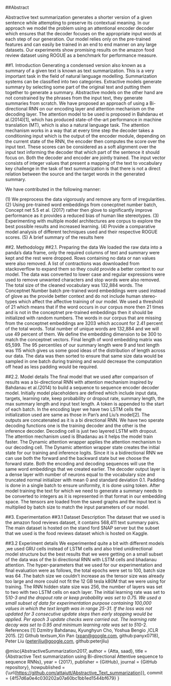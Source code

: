 
##Abstract

Abstractive text summarization generates a shorter version of a given sentence while attempting to preserve its contextual meaning. In our approach we model the problem using an attentional encoder decoder which ensures that the decoder focuses on the appropriate input words at each step of our generation. Our model relies only on the pre-trained features and can easily be trained in an end to end manner on any large datasets. Our experiments show promising results on the amazon food review dataset using ROGUE as a benchmark for performance measure. 

##1. Introduction
Generating a condensed version also known as a summary of a given text is known as text summarization. This is a very important task in the field of natural language modelling. Summarization systems can be classified into two categories. Extractive models generate summary by selecting some part of the original text and putting them together to generate a summary. Abstractive models on the other hand are not constrained by the phrases from the input text, they generate summaries from scratch.
We have proposed an approach of using a Bi-directional RNN on our encoding layer and attention mechanism on the decoding layer. The attention model to be used is proposed in Bahdanau et al.(2014)[1], which has produced state-of-the-art performance in machine translation (MT), which is also a natural language task.
The attention mechanism works in a way that at every time step the decoder takes a conditioning input which is the output of the encoder module, depending on the current state of the RNN, the encoder then computes the score over the input text. These scores can be considered as a soft alignment over the input text informing the decoder that which part of the sentence it should focus on. Both the decoder and encoder are jointly trained. The input vector consists of integer values that present a mapping of the text to vocabulary key challenge in the task of text summarization is that there is not a direct relation between the source and the target words in the generated summary. 

We have contributed in the following manner:

(1)	We preprocess the data vigorously and remove any form of irregularities.
(2)	Using pre-trained word embeddings from conecptnet number batch, Concept net 5.5 et al. (2017) rather then glove to significantly improve performance as it provides a reduced bias of human like stereotypes.
(3)	Experimenting with multiple model architectures are corpus to explore the best possible results and increased learning. 
(4)	Provide a comparative model analysis of different techniques used and their respective ROGUE scores.
(5)	A brief summary of the results here

##2. Methodology
##2.1. Preparing the data
We loaded the raw data into a panda’s data frame, only the required columns of text and summary were kept and the rest were dropped. Rows containing no data or nan values were also removed. A list of contractions was downloaded from stackoverflow to expand them so they could provide a better context to our model. The data was converted to lower case and regular expressions were used to remove unwanted characters and stop words were also removed. The total size of the cleaned vocabulary was 132,884 words. The Conceptnet Number batch pre-trained word embeddings were used instead of glove as the provide better context and do not include human stereo-types which affect the affective training of our model. We used a threshold of 21 which means that if the word occurs in our corpus more then 21 times and is not in the conceptnet pre-trained embeddings then it should be initialized with random numbers. The words in our corpus that are missing from the conceptnet embeddings are 3203 which account for 2.41 percent of the total words. Total number of unique words are 132,884 and we will use 49 percent of them. We define the embedding dimension to be 300 to match the conceptnet vectors. Final length of word embedding matrix was 65,599. The 95 percentiles of our summary length were 9 and text length was 115 which gives us some good ideas of the distribution of length across our data. The data was then sorted to ensure that same size data would be sampled in one batch during training and would decrease the computation off head as less padding would be required.

##2.2. Model details
The final model that we used after comparison of results was a bi-directional RNN with attention mechanism inspired by Bahdanau et al.(2014) to build a sequence to sequence encoder decoder model. Initially model placeholders are defined which include input data, targets, learning rate, keep probability or dropout rate, summary length, the max summary length and input text length. A <GO> token is appended to the start of each batch. In the encoding layer we have two LSTM cells the initialization used are same as those in Pan’s and Liu’s model[2]. The outputs are concatenated as it is a bi directional RNN. We have two sperate decoding functions one is the training decoder and the other is the inference decoder. Decoding cell is just two layered LSTM with dropout. The attention mechanism used is Bhadanau as it helps the model train faster. The Dynamic attention wrapper applies the attention mechanism to our decoding cell. The Dynamic 
attention wrapper state creates the initial state for our training and inference logits. Since it is a bidirectional RNN we can use both the forward and the backward state but we choose the forward state. Both the encoding and decoding sequences will use the same word embeddings that we created earlier. The decoder output layer is a dense layer with number of neurons equal to the vocabulary size and truncated normal initializer with mean 0 and standard deviation 0.1. Padding is done in a single batch to ensure uniformity, it is done using <PAD> token. After model training the text for which we need to generate a summary needs to be converted to integers as it is represented in that format in our embedding space. The tensors are loaded from the saved graphs and the input text is multiplied by batch size to match the input parameters of our model.

##3. Experimentation 
##3.1 Dataset Description
	The dataset that we used is the amazon food reviews dataset, it contains 568,411 text summary pairs. The main dataset is hosted on the stand ford SNAP server but the subset that we used is the food reviews dataset which is hosted on Kaggle.

##3.2 Experiment details
	We experimented quite a bit with different models ,we used GRU cells instead of LSTM cells and also tried unidirectional model structure but the best results that we were getting on a small subset of the data was of the bi directional RNN with LSTM cells and bhadanau attention.
  The hyper-parameters that we used for our experimentation and final evaluation were as follows, the total epochs were set to 100, batch size was 64 .The batch size we couldn’t increase as the tensor size was already too large and more could not fit the 12 GB tesla k80M that we were using for training. The RNN hidden state size was 256, the number of layers was set to two with two LSTM cells on each layer. The initial learning rate was set to 5*10-3 and the dropout rate or keep probability was set to 0.75. We used a small subset of data for experimentation purpose containing 100,000 values in which the text length was in range 25-31. If the loss was not updated for 3 consecutive update steps then early stopping would be applied. Per epoch 3 update checks were carried out. The learning rate decay was set to 0.95 and minimum learning rate was set to 5*10-2.
References
[1]	Dzmitry Bahdanau, Kyunghyun Cho, Yoshua Bengio ,ICLR 2015.
[2] Github textsum,Xin Pan (xpan@google.com, github:panyx0718), Peter Liu (peterjliu@google.com, github:peterjliu)


@misc{AbstractiveSummarization2017,
  author = {Atta, saad},
  title = {Abstractive Text summarization using Bi-directional Attentive sequence to sequence RNNs},
  year = {2017},
  publisher = {GitHub},
  journal = {GitHub repository},
  howpublished = {\url{https://github.com/attajutt/Abstractive_Text_summarization}},
  commit = {4f57d6a0e4c030202a07a60bc1bb1ed1544bf679}
}
